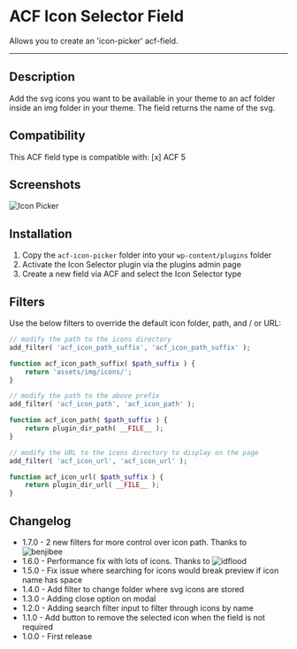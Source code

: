 # ACF Icon Selector Field

Allows you to create an 'icon-picker' acf-field.

---

## Description

Add the svg icons you want to be available in your theme to an acf folder inside an img folder in your theme. The field returns the name of the svg.

## Compatibility

This ACF field type is compatible with:
[x] ACF 5

## Screenshots

![Icon Picker](https://raw.githubusercontent.com/houke/acf-icon-picker/master/screenshots/example.png)

## Installation

1. Copy the `acf-icon-picker` folder into your `wp-content/plugins` folder
2. Activate the Icon Selector plugin via the plugins admin page
3. Create a new field via ACF and select the Icon Selector type

## Filters

Use the below filters to override the default icon folder, path, and / or URL:

```php
// modify the path to the icons directory
add_filter( 'acf_icon_path_suffix', 'acf_icon_path_suffix' );

function acf_icon_path_suffix( $path_suffix ) {
    return 'assets/img/icons/';
}

// modify the path to the above prefix
add_filter( 'acf_icon_path', 'acf_icon_path' );

function acf_icon_path( $path_suffix ) {
    return plugin_dir_path( __FILE__ );
}

// modify the URL to the icons directory to display on the page
add_filter( 'acf_icon_url', 'acf_icon_url' );

function acf_icon_url( $path_suffix ) {
    return plugin_dir_url( __FILE__ );
}
```

## Changelog

* 1.7.0 - 2 new filters for more control over icon path. Thanks to ![benjibee](https://github.com/houke/acf-icon-picker/pull/11)
* 1.6.0 - Performance fix with lots of icons. Thanks to ![idflood](https://github.com/houke/acf-icon-picker/pull/9)
* 1.5.0 - Fix issue where searching for icons would break preview if icon name has space
* 1.4.0 - Add filter to change folder where svg icons are stored
* 1.3.0 - Adding close option on modal
* 1.2.0 - Adding search filter input to filter through icons by name
* 1.1.0 - Add button to remove the selected icon when the field is not required
* 1.0.0 - First release
